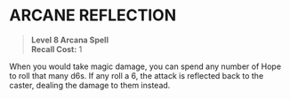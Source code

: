 ﻿---
tags:
  - Ability
  - CharacterOption
name: 'ARCANE REFLECTION'
level: 8
domain: 'Arcana'
type: 'Spell'
recall: '1'
description: 'When you would take magic damage, you can spend any number of Hope to roll that many d6s. If any roll a 6, the attack is reflected back to the caster, dealing the damage to them instead.'
---
# ARCANE REFLECTION

> **Level 8 Arcana Spell**  
> **Recall Cost:** 1

When you would take magic damage, you can spend any number of Hope to roll that many d6s. If any roll a 6, the attack is reflected back to the caster, dealing the damage to them instead.
